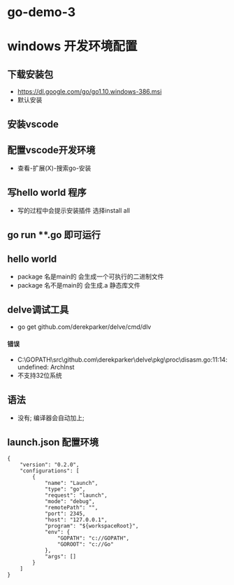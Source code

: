 # go-demo-3

# windows 开发环境配置

## 下载安装包
- https://dl.google.com/go/go1.10.windows-386.msi
- 默认安装

## 安装vscode

## 配置vscode开发环境
- 查看-扩展(X)-搜索go-安装

## 写hello world 程序
- 写的过程中会提示安装插件  选择install all

## go run **.go 即可运行

## hello world
- package 名是main的 会生成一个可执行的二进制文件
- package 名不是main的 会生成.a 静态库文件

## delve调试工具
- go get github.com/derekparker/delve/cmd/dlv

#### 错误
- C:\GOPATH\src\github.com\derekparker\delve\pkg\proc\disasm.go:11:14: undefined: ArchInst
- 不支持32位系统

## 语法
- 没有; 编译器会自动加上;

## launch.json 配置环境
```
{
    "version": "0.2.0",
    "configurations": [
        {
            "name": "Launch",
            "type": "go",
            "request": "launch",
            "mode": "debug",
            "remotePath": "",
            "port": 2345,
            "host": "127.0.0.1",
            "program": "${workspaceRoot}",
            "env": {
                "GOPATH": "c://GOPATH",
                "GOROOT": "c://Go"
            },
            "args": []
        }
    ]
}
```
